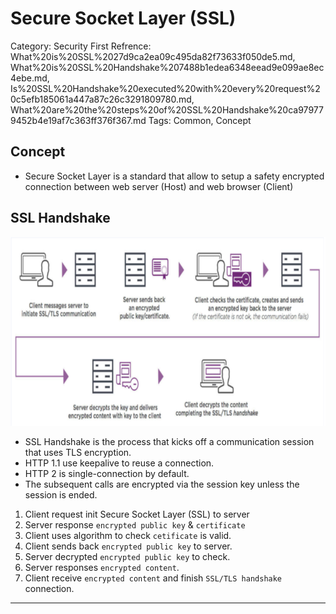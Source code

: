 # Secure Socket Layer (SSL)

Category: Security
First Refrence: What%20is%20SSL%2027d9ca2ea09c495da82f73633f050de5.md, What%20is%20SSL%20Handshake%207488b1edea6348eead9e099ae8ec4ebe.md, Is%20SSL%20Handshake%20executed%20with%20every%20request%20c5efb185061a447a87c26c3291809780.md, What%20are%20the%20steps%20of%20SSL%20Handshake%20ca979779452b4e19af7c363ff376f367.md
Tags: Common, Concept

## Concept

- Secure Socket Layer is a standard that allow to setup a safety encrypted connection between web server (Host) and web browser (Client)

## SSL Handshake

![SSL.png](SSL.png)

- SSL Handshake is the process that kicks off a communication session that uses TLS encryption.
- HTTP 1.1 use keepalive to reuse a connection.
- HTTP 2 is single-connection by default.
- The subsequent calls are encrypted via the session key unless the session is ended.
1. Client request init Secure Socket Layer (SSL) to server
2. Server response `encrypted public key` & `certificate`
3. Client uses algorithm to check `cetificate` is valid.
4. Client sends back `encrypted public key` to server.
5. Server decrypted `encrypted public key` to check.
6. Server responses `encrypted content`.
7. Client receive `encrypted content` and finish `SSL/TLS handshake` connection.

---